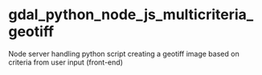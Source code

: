 # gdal_python_node_js_multicriteria_geotiff
Node server handling python script creating a geotiff image based on criteria from user input (front-end)
